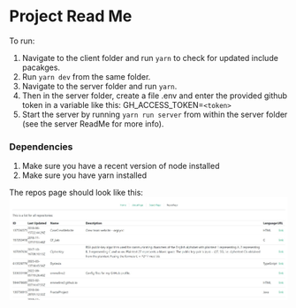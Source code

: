 # Project Read Me

To run: 
1. Navigate to the client folder and run `yarn` to check for updated include pacakges.
2. Run `yarn dev` from the same folder.
3. Navigate to the server folder and run `yarn`.
4. Then in the server folder, create a file .env and enter the provided github token in a variable like this: GH_ACCESS_TOKEN=`<token>`
5. Start the server by running `yarn run server` from within the server folder (see the server ReadMe for more info).


### Dependencies
1. Make sure you have a recent version of node installed
2. Make sure you have yarn installed

The repos page should look like this: 
![alt text](reposPage.jpg "Repos Page")